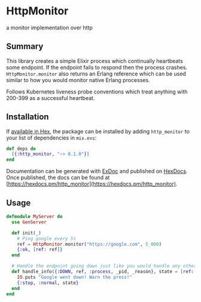 # HttpMonitor

a monitor implementation over http

## Summary

This library creates a simple Elixir process which continually heartbeats some endpoint.
If the endpoint fails to respond then the process crashes. `HttpMonitor.monitor` also
returns an Erlang reference which can be used similar to how you would monitor native Erlang
processes.

Follows Kubernetes liveness probe conventions which treat anything with 200-399 as a successful
heartbeat.

## Installation

If [available in Hex](https://hex.pm/docs/publish), the package can be installed
by adding `http_monitor` to your list of dependencies in `mix.exs`:

```elixir
def deps do
  [{:http_monitor, "~> 0.1.0"}]
end
```

Documentation can be generated with [ExDoc](https://github.com/elixir-lang/ex_doc)
and published on [HexDocs](https://hexdocs.pm). Once published, the docs can
be found at [https://hexdocs.pm/http_monitor](https://hexdocs.pm/http_monitor).

## Usage

```ex
defmodule MyServer do
  use GenServer

  def init(_)
    # Ping google every 5s
    ref = HttpMonitor.monitor("https://google.com", 5_000)
    {:ok, [ref: ref]}
  end

  # Handle the endpoint going down just like you would handle any other monitor
  def handle_info({:DOWN, ref, :process, _pid, _reason}, state = [ref: ref]) do
    IO.puts "Google went down! Warn the press!"
    {:stop, :normal, state}
  end
end
```
